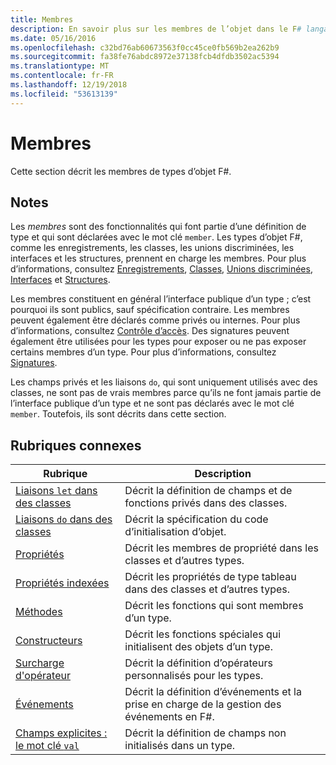 ```yaml
---
title: Membres
description: En savoir plus sur les membres de l’objet dans le F# langage de programmation.
ms.date: 05/16/2016
ms.openlocfilehash: c32bd76ab60673563f0cc45ce0fb569b2ea262b9
ms.sourcegitcommit: fa38fe76abdc8972e37138fcb4dfdb3502ac5394
ms.translationtype: MT
ms.contentlocale: fr-FR
ms.lasthandoff: 12/19/2018
ms.locfileid: "53613139"
---
```

# <a name="members"></a>Membres

Cette section décrit les membres de types d’objet F#.

## <a name="remarks"></a>Notes

Les *membres* sont des fonctionnalités qui font partie d’une définition de type et qui sont déclarées avec le mot clé `member`. Les types d’objet F#, comme les enregistrements, les classes, les unions discriminées, les interfaces et les structures, prennent en charge les membres. Pour plus d’informations, consultez [Enregistrements](../records.md), [Classes](../classes.md), [Unions discriminées](../discriminated-Unions.md), [Interfaces](../interfaces.md) et [Structures](../structures.md).

Les membres constituent en général l’interface publique d’un type ; c’est pourquoi ils sont publics, sauf spécification contraire. Les membres peuvent également être déclarés comme privés ou internes. Pour plus d’informations, consultez [Contrôle d’accès](../access-Control.md). Des signatures peuvent également être utilisées pour les types pour exposer ou ne pas exposer certains membres d’un type. Pour plus d’informations, consultez [Signatures](../signatures.md).

Les champs privés et les liaisons `do`, qui sont uniquement utilisés avec des classes, ne sont pas de vrais membres parce qu’ils ne font jamais partie de l’interface publique d’un type et ne sont pas déclarés avec le mot clé `member`. Toutefois, ils sont décrits dans cette section.

## <a name="related-topics"></a>Rubriques connexes

|Rubrique|Description|
|-----|-----------|
|[Liaisons `let` dans des classes](let-bindings-in-classes.md)|Décrit la définition de champs et de fonctions privés dans des classes.|
|[Liaisons `do` dans des classes](do-bindings-in-classes.md)|Décrit la spécification du code d’initialisation d’objet.|
|[Propriétés](properties.md)|Décrit les membres de propriété dans les classes et d’autres types.|
|[Propriétés indexées](indexed-properties.md)|Décrit les propriétés de type tableau dans des classes et d’autres types.|
|[Méthodes](methods.md)|Décrit les fonctions qui sont membres d’un type.|
|[Constructeurs](constructors.md)|Décrit les fonctions spéciales qui initialisent des objets d’un type.|
|[Surcharge d'opérateur](../operator-overloading.md)|Décrit la définition d’opérateurs personnalisés pour les types.|
|[Événements](events.md)|Décrit la définition d’événements et la prise en charge de la gestion des événements en F#.|
|[Champs explicites : le mot clé `val` ](explicit-fields-the-val-keyword.md)|Décrit la définition de champs non initialisés dans un type.|
